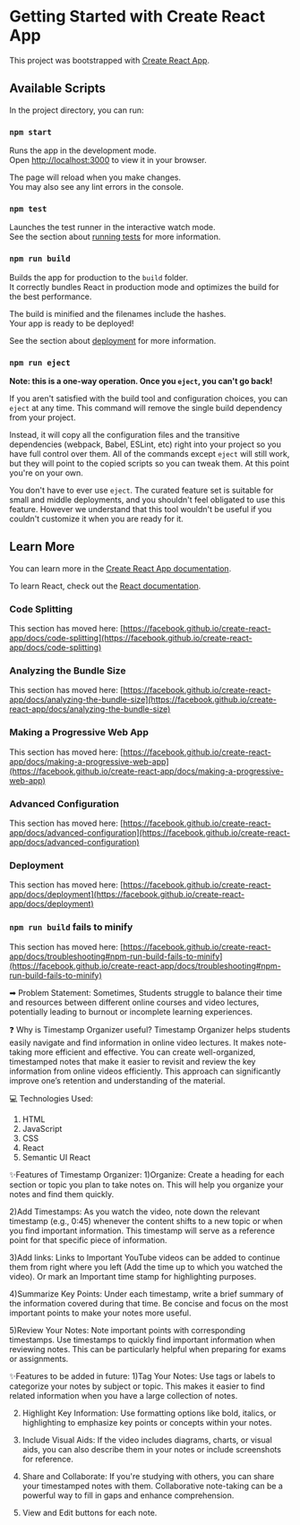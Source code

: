 # Getting Started with Create React App

This project was bootstrapped with [Create React App](https://github.com/facebook/create-react-app).

## Available Scripts

In the project directory, you can run:

### `npm start`

Runs the app in the development mode.\
Open [http://localhost:3000](http://localhost:3000) to view it in your browser.

The page will reload when you make changes.\
You may also see any lint errors in the console.

### `npm test`

Launches the test runner in the interactive watch mode.\
See the section about [running tests](https://facebook.github.io/create-react-app/docs/running-tests) for more information.

### `npm run build`

Builds the app for production to the `build` folder.\
It correctly bundles React in production mode and optimizes the build for the best performance.

The build is minified and the filenames include the hashes.\
Your app is ready to be deployed!

See the section about [deployment](https://facebook.github.io/create-react-app/docs/deployment) for more information.

### `npm run eject`

**Note: this is a one-way operation. Once you `eject`, you can't go back!**

If you aren't satisfied with the build tool and configuration choices, you can `eject` at any time. This command will remove the single build dependency from your project.

Instead, it will copy all the configuration files and the transitive dependencies (webpack, Babel, ESLint, etc) right into your project so you have full control over them. All of the commands except `eject` will still work, but they will point to the copied scripts so you can tweak them. At this point you're on your own.

You don't have to ever use `eject`. The curated feature set is suitable for small and middle deployments, and you shouldn't feel obligated to use this feature. However we understand that this tool wouldn't be useful if you couldn't customize it when you are ready for it.

## Learn More

You can learn more in the [Create React App documentation](https://facebook.github.io/create-react-app/docs/getting-started).

To learn React, check out the [React documentation](https://reactjs.org/).

### Code Splitting

This section has moved here: [https://facebook.github.io/create-react-app/docs/code-splitting](https://facebook.github.io/create-react-app/docs/code-splitting)

### Analyzing the Bundle Size

This section has moved here: [https://facebook.github.io/create-react-app/docs/analyzing-the-bundle-size](https://facebook.github.io/create-react-app/docs/analyzing-the-bundle-size)

### Making a Progressive Web App

This section has moved here: [https://facebook.github.io/create-react-app/docs/making-a-progressive-web-app](https://facebook.github.io/create-react-app/docs/making-a-progressive-web-app)

### Advanced Configuration

This section has moved here: [https://facebook.github.io/create-react-app/docs/advanced-configuration](https://facebook.github.io/create-react-app/docs/advanced-configuration)

### Deployment

This section has moved here: [https://facebook.github.io/create-react-app/docs/deployment](https://facebook.github.io/create-react-app/docs/deployment)

### `npm run build` fails to minify

This section has moved here: [https://facebook.github.io/create-react-app/docs/troubleshooting#npm-run-build-fails-to-minify](https://facebook.github.io/create-react-app/docs/troubleshooting#npm-run-build-fails-to-minify)


➡ Problem Statement:
  Sometimes, Students struggle to balance their time and resources between different online courses and video lectures, potentially leading to burnout or incomplete learning experiences.

  
❓ Why is Timestamp Organizer useful?
  Timestamp Organizer helps students easily navigate and find information in online video lectures. It makes note-taking more efficient and effective.
  You can create well-organized, timestamped notes that make it easier to revisit and review the key information from online videos efficiently. This approach can significantly improve one’s retention and understanding of the material.

  
💻 Technologies Used:
  1) HTML
  2) JavaScript
  3) CSS
  4) React
  5) Semantic UI React

     
✨Features of Timestamp Organizer:
  1)Organize: Create a heading for each section or topic you plan to take notes on. This will help you organize your notes and find them 
  quickly.
  
  2)Add Timestamps: As you watch the video, note down the relevant timestamp (e.g., 0:45) whenever the content shifts to a new topic or 
  when you find important information. This timestamp will serve as a reference point for that specific piece of information.
  
  3)Add links: Links to Important YouTube videos can be added to continue them from right where you left (Add the time up to which you 
  watched the video). Or mark an Important time stamp for highlighting purposes.
  
  4)Summarize Key Points: Under each timestamp, write a brief summary of the information covered during that time. Be concise and focus 
  on the most important points to make your notes more useful.
  
  5)Review Your Notes: Note important points with corresponding timestamps. Use timestamps to quickly find important information when 
  reviewing notes. This can be particularly helpful when preparing for exams or assignments.

  
✨Features to be added in future:
  1)Tag Your Notes: Use tags or labels to categorize your notes by subject or topic. This makes it easier to find related information 
  when you have a large collection of notes.
  
  2) Highlight Key Information: Use formatting options like bold, italics, or highlighting to emphasize key points or concepts within      your notes.
  
  3) Include Visual Aids: If the video includes diagrams, charts, or visual aids, you can also describe them in your notes or include 
  screenshots for reference.

  4) Share and Collaborate: If you're studying with others, you can share your timestamped notes with them. Collaborative note-taking 
  can be a powerful way to fill in gaps and enhance comprehension.

  5) View and Edit buttons for each note.
